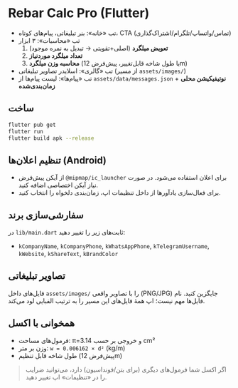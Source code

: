 # Rebar Calc Pro (Flutter)

- تب «خانه»: بنر تبلیغاتی، پیام‌های کوتاه، CTA (تماس/واتساپ/تلگرام/اشتراک‌گذاری)
- تب «محاسبات»: ۳ ابزار
  1) **تعویض میلگرد** (اصلی+تقویتی → تبدیل به نمره موجود)
  2) **تعداد میلگرد موردنیاز**
  3) **محاسبه وزن میلگرد** (با طول شاخه قابل‌تغییر، پیش‌فرض 12m)
- تب «گالری»: اسلایدر تصاویر تبلیغاتی (از مسیر `assets/images/`)
- تب «پیام‌ها»: لیست پیام‌ها از `assets/data/messages.json` + **نوتیفیکیشن محلی زمان‌بندی‌شده**

## ساخت
```bash
flutter pub get
flutter run
flutter build apk --release
```

## تنظیم اعلان‌ها (Android)
- از آیکن پیش‌فرض `@mipmap/ic_launcher` برای اعلان استفاده می‌شود. در صورت نیاز آیکن اختصاصی اضافه کنید.
- برای فعال‌سازی یادآورها از داخل تنظیمات اپ، زمان‌بندی دلخواه را انتخاب کنید.

## سفارشی‌سازی برند
در `lib/main.dart` ثابت‌های زیر را تغییر دهید:
- `kCompanyName`, `kCompanyPhone`, `kWhatsAppPhone`, `kTelegramUsername`, `kWebsite`, `kShareText`, `kBrandColor`

## تصاویر تبلیغاتی
فایل‌های داخل `assets/images/` را با تصاویر واقعی (PNG/JPG) جایگزین کنید.
نام فایل‌ها مهم نیست؛ اپ همهٔ فایل‌های این مسیر را به ترتیب الفبایی لود می‌کند.

## همخوانی با اکسل
- فرمول‌های مساحت: π=3.14 و خروجی بر حسب cm²
- وزن بر متر: `w = 0.006162 × d²` (kg/m)
- طول شاخه قابل تنظیم (پیش‌فرض 12m)

> اگر اکسل شما فرمول‌های دیگری (برای بتن/فونداسیون) دارد، می‌توانید ضرایب را در «تنظیمات» اپ تغییر دهید.

